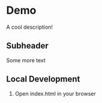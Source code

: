 # Demo

A cool description!

## Subheader

Some more text

## Local Development

1. Open index.html in your browser
